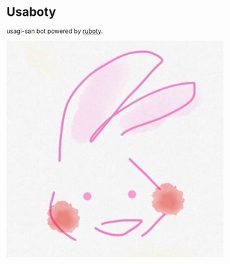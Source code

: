 # Usaboty

usagi-san bot powered by [ruboty](https://github.com/r7kamura/ruboty).

![usaboty icon](icon.jpeg)
